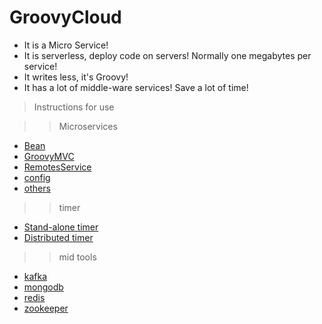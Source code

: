 # GroovyCloud

- It is a Micro Service!
- It is serverless, deploy code on servers! Normally one megabytes per service!
- It writes less, it's Groovy!
- It has a lot of middle-ware services! Save a lot of time! 
>Instructions for use

>>Microservices
- [Bean](https://github.com/dobybros/GroovyCloud/blob/master/explanation/common/bean.md)
- [GroovyMVC](https://github.com/dobybros/GroovyCloud/blob/master/explanation/common/restInterface.md)
- [RemotesService](https://github.com/dobybros/GroovyCloud/blob/master/explanation/common/service.md)
- [config](https://github.com/dobybros/GroovyCloud/blob/master/explanation/common/config.md)
- [others](https://github.com/dobybros/GroovyCloud/blob/master/explanation/common/others.md)
>> timer
- [Stand-alone timer](https://github.com/dobybros/GroovyCloud/blob/master/explanation/timer/timer.md)
- [Distributed timer](https://github.com/dobybros/GroovyCloud/blob/master/explanation/timer/scheduleTask.md)
>> mid tools
- [kafka](https://github.com/dobybros/GroovyCloud/blob/master/explanation/tools/kafka.md)
- [mongodb](https://github.com/dobybros/GroovyCloud/blob/master/explanation/tools/mongo.md)
- [redis](https://github.com/dobybros/GroovyCloud/blob/master/explanation/tools/redis.md)
- [zookeeper](https://github.com/dobybros/GroovyCloud/blob/master/explanation/tools/zookeeper.md)